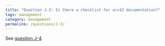 ```yaml
---
title: "Question J-3: Is there a checklist for arc42 documentation?"
tags: management
category: management
permalink: /questions/J-3/
---
```



See [question J-4](/questions/J-4).
